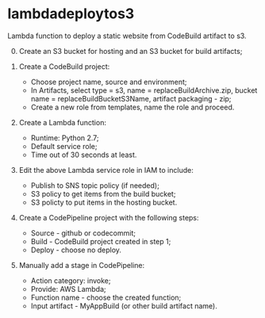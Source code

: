 # lambdadeploytos3

Lambda function to deploy a static website from CodeBuild artifact to s3.

0. Create an S3 bucket for hosting and an S3 bucket for build artifacts;
1. Create a CodeBuild project:
	- Choose project name, source and environment;
	- In Artifacts, select type = s3, name = replaceBuildArchive.zip, bucket name = replaceBuildBucketS3Name, artifact packaging - zip;
	- Create a new role from templates, name the role and proceed.

2. Create a Lambda function:
	- Runtime: Python 2.7;
	- Default service role;
	- Time out of 30 seconds at least.
3. Edit the above Lambda service role in IAM to include:
	- Publish to SNS topic policy (if needed);
	- S3 policy to get items from the build bucket;
	- S3 policty to put items in the hosting bucket.
4. Create a CodePipeline project with the following steps:
	- Source - github or codecommit;
	- Build - CodeBuild project created in step 1;
	- Deploy - choose no deploy.
5. Manually add a stage in CodePipeline:
	- Action category: invoke;
	- Provide: AWS Lambda;
	- Function name - choose the created function;
	- Input artifact - MyAppBuild (or other build artifact name).
	
